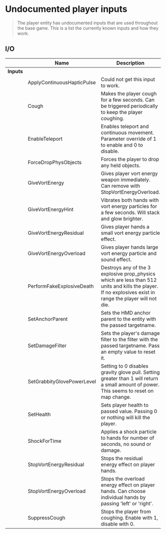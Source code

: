 # Undocumented player inputs

> The player entity has undocumented inputs that are used throughout the base game. This is a list the currently known inputs and how they work.

## I/O
|| Name | Description |
| -: | - | - |
| **Inputs**
|| ApplyContinuousHapticPulse | Could not get this input to work.
|| Cough | Makes the player cough for a few seconds. Can be triggered periodically to keep the player coughing.
|| EnableTeleport | Enables teleport and continuous movement. Parameter override of 1 to enable and 0 to disable.
|| ForceDropPhysObjects | Forces the player to drop any held objects.
|| GiveVortEnergy | Gives player vort energy weapon immediately. Can remove with StopVortEnergyOverload.
|| GiveVortEnergyHint | Vibrates both hands with vort energy particles for a few seconds. Will stack and glow brighter.
|| GiveVortEnergyResidual | Gives player hands a small vort energy particle effect.
|| GiveVortEnergyOverload | Gives player hands large vort energy particle and sound effect.
|| PerformFakeExplosiveDeath | Destroys any of the 3 explosive prop_physics which are less than 512 units and kills the player. If no explosives exist in range the player will not die.
|| SetAnchorParent | Sets the HMD anchor parent to the entity with the passed targetname.
|| SetDamageFilter | Sets the player's damage filter to the filter with the passed targetname. Pass an empty value to reset it.
|| SetGrabbityGlovePowerLevel | Setting to 0 disables gravity glove pull. Setting greater than 1 will return a small amount of power. This seems to reset on map change.
|| SetHealth | Sets player health to passed value. Passing 0 or nothing will kill the player.
|| ShockForTime | Applies a shock particle to hands for number of seconds, no sound or damage.
|| StopVortEnergyResidual | Stops the residual energy effect on player hands.
|| StopVortEnergyOverload | Stops the overload energy effect on player hands. Can choose individual hands by passing 'left' or 'right'.
|| SuppressCough | Stops the player from coughing. Enable with 1, disable with 0.